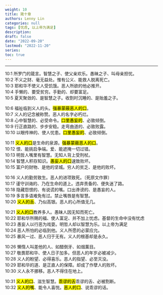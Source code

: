 ```yaml
---
weight: 10
title: 箴十章
authors: Lenny Lin
categories: null
tags: [忧虑, 以上帝为满足]
description: 
draft: false
date: "2022-09-20"
lastmod: "2022-11-20"
series:
toc: true
---
```



<!--more-->
---

10:1 所罗门的箴言。智慧之子、使父亲欢乐。愚昧之子、叫母亲担忧。  
10:2 不义之财、毫无益处。惟有公义、能救人脱离死亡。  
10:3 耶和华不使义人受饥饿。恶人所欲的他必推开。  
10:4 手懒的、要受贫穷。手勤的、却要富足。  
10:5 夏天聚敛的、是智慧之子。收割时沉睡的、是贻羞之子。  

10:6 福祉临到义人的头。<mark class = "lemon">强暴蒙蔽恶人的口</mark>。  
10:7 义人的记念被称赞。恶人的名字必朽烂。  
10:8 心中智慧的、必受命令。<mark class = "lemon">口里愚妄的</mark>、必致倾倒。  
10:9 行正直路的、步步安稳。走弯曲道的、必致败露。  
10:10 以眼传神的、使人忧患。<mark class = "lemon">口里愚妄的</mark>、必致倾倒。  

10:11 <mark class = "lemon">义人的口</mark>是生命的泉源。<mark class = "lemon">强暴蒙蔽恶人的口</mark>。  
10:12 恨、能挑启争端。爱、能遮掩一切过错。  
10:13 明哲人嘴里有智慧。无知人背上受刑杖。  
10:14 智慧人积存知识。<mark class = "lemon">愚妄人的口</mark>速致败坏。  
10:15 富户的财物、是他的坚城。穷人的贫乏、是他的败坏。  

10:16 义人的勤劳致生。恶人的进项致死。〔死原文作罪〕  
10:17 谨守训诲的、乃在生命的道上。违弃责备的、便失迷了路。  
10:18 隐藏怨恨的、有说谎的嘴。口出谗谤的、是愚妄的人。  
10:19 多言多语难免有过。禁止嘴唇是有智慧。  
10:20 <mark class = "lemon">义人的舌</mark>、乃似高银。恶人的心所值无几。  

10:21 <mark class = "lemon">义人的口</mark>教养多人。愚昧人因无知而死亡。  
10:22 耶和华所赐的福、使人富足、并不加上忧虑。<a class = "marginnote">基督的生命中没有忧虑</a>    
10:23 愚妄人以行恶为戏耍。明哲人却以智慧为乐。<a class="marginnote">以上帝为满足</a>  
10:24 恶人所怕的必临到他。义人所愿的必蒙应允。  
10:25 暴风一过、恶人归于无有。义人的根基却是永久。  

10:26 懒惰人叫差他的人、如醋倒牙、如烟薰目。  
10:27 敬畏耶和华、使人日子加多。但恶人的年岁必被减少。  
10:28 义人的盼望、必得喜乐。恶人的指望、必至灭没。  
10:29 耶和华的道、是正直人的保障。却成了作孽人的败坏。  
10:30 义人永不挪移。恶人不得住在地上。  

10:31 <mark class = "lemon">义人的口</mark>、滋生智慧。<mark class = "lemon">乖谬的舌</mark>乖谬的舌、必被割断。  
10:32 <mark class = "lemon">义人的嘴</mark>、能令人喜悦。<mark class = "lemon">恶人的口</mark>、说乖谬的话。 